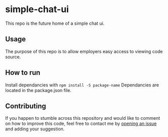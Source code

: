 # simple-chat-ui

This repo is the future home of a simple chat ui.

## Usage

The purpose of this repo is to allow employers easy access to viewing code source.

## How to run

Install dependancies with `npm install -S package-name`
Dependancies are located in the package.json file.


## Contributing

If you happen to stumble across this repository and would like to comment on how to improve this code, feel free to contact me by [opening an issue](https://github.com/iamwillow/simple-chat-ui/issues/new) and adding your suggestion. 